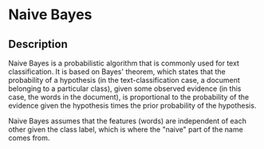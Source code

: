 # Naive Bayes

## Description

Naive Bayes is a probabilistic algorithm that is commonly used for text classification. It is based on Bayes' theorem, which states that the probability of a hypothesis (in the text-classification case, a document belonging to a particular class), given some observed evidence (in this case, the words in the document), is proportional to the probability of the evidence given the hypothesis times the prior probability of the hypothesis.

Naive Bayes assumes that the features (words) are independent of each other given the class label, which is where the "naive" part of the name comes from.
